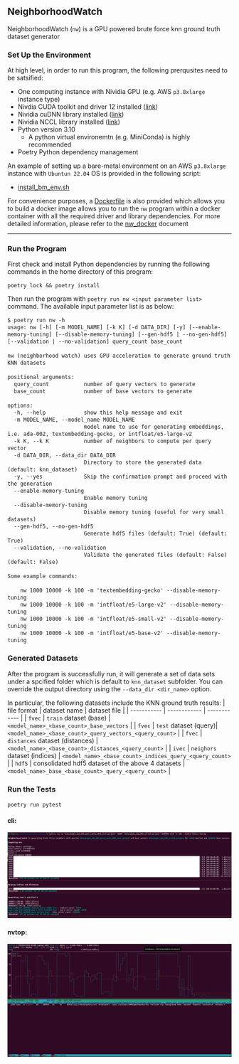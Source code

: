 ## NeighborhoodWatch

NeighborhoodWatch (`nw`) is a GPU powered brute force knn ground truth dataset generator

### Set Up the Environment

At high level, in order to run this program, the following prerqusites need to be satsified:
* One computing instance with Nividia GPU (e.g. AWS `p3.8xlarge` instance type)
* Nivdia CUDA toolkit and driver 12 installed ([link](https://docs.nvidia.com/cuda/cuda-installation-guide-linux/index.html))
* Nividia cuDNN library installed ([link](https://docs.nvidia.com/deeplearning/cudnn/install-guide/index.html))
* Nividia NCCL library installed ([link](https://docs.nvidia.com/deeplearning/nccl/install-guide/index.html))
* Python version 3.10
   * A python virtual environemtn (e.g. MiniConda) is highly recommended
* Poetry Python dependency management

An example of setting up a bare-metal environment on an AWS `p3.8xlarge` instance with `Ubuntun 22.04` OS is provided in the following script:
* [install_bm_env.sh](bash/install_env.sh) 

For convenience purposes, a [Dockerfile](./Dockerfile) is also provided which allows you to build a docker image allows you to run the `nw` program within a docker container with all the required driver and library dependencies. For more detailed information, please refer to the [nw_docker](./nw_docker.md) document

---

### Run the Program

First check and install Python dependencies by running the following commands in the home directory of this program:

```
poetry lock && poetry install
```

Then run the program with `poetry run nw <input parameter list>` command. The available input parameter list is as below:
```
$ poetry run nw -h
usage: nw [-h] [-m MODEL_NAME] [-k K] [-d DATA_DIR] [-y] [--enable-memory-tuning] [--disable-memory-tuning] [--gen-hdf5 | --no-gen-hdf5] [--validation | --no-validation] query_count base_count

nw (neighborhood watch) uses GPU acceleration to generate ground truth KNN datasets

positional arguments:
  query_count           number of query vectors to generate
  base_count            number of base vectors to generate

options:
  -h, --help            show this help message and exit
  -m MODEL_NAME, --model_name MODEL_NAME
                        model name to use for generating embeddings, i.e. ada-002, textembedding-gecko, or intfloat/e5-large-v2
  -k K, --k K           number of neighbors to compute per query vector
  -d DATA_DIR, --data_dir DATA_DIR
                        Directory to store the generated data (default: knn_dataset)
  -y, --yes             Skip the confirmation prompt and proceed with the generation
  --enable-memory-tuning
                        Enable memory tuning
  --disable-memory-tuning
                        Disable memory tuning (useful for very small datasets)
  --gen-hdf5, --no-gen-hdf5
                        Generate hdf5 files (default: True) (default: True)
  --validation, --no-validation
                        Validate the generated files (default: False) (default: False)

Some example commands:

    nw 1000 10000 -k 100 -m 'textembedding-gecko' --disable-memory-tuning
    nw 1000 10000 -k 100 -m 'intfloat/e5-large-v2' --disable-memory-tuning
    nw 1000 10000 -k 100 -m 'intfloat/e5-small-v2' --disable-memory-tuning
    nw 1000 10000 -k 100 -m 'intfloat/e5-base-v2' --disable-memory-tuning
```

### Generated Datasets

After the program is successfully run, it will generate a set of data sets under a spcified folder which is default to `knn_dataset` subfolder. 
You can override the output directory using the `--data_dir <dir_name>` option.

In particular, the following datasets include the KNN ground truth results:
| file format | dataset name | dataset file | 
| ----------- | ------------ | ------------ | 
| `fvec` | `train` dataset (base) | `<model_name>_<base_count>_base_vectors` |
| `fvec` | `test` dataset (query)| `<model_name>_<base_count>_query_vectors_<query_count>` |
| `fvec` | `distances` dataset (distances) | `<model_name>_<base_count>_distances_<query_count>` |
| `ivec` | `neighors` dataset (indices) | `<model_name>_<base_count>_indices_query_<query_count>` |
| `hdf5` | consolidated hdf5 dataset of the above 4 datasets | `<model_name>_base_<base_count>_query_<query_count>` |


### Run the Tests

```
poetry run pytest
```

#### cli:

![cli](docs/cli.png)

#### nvtop:

![nvtop](docs/nvtop.png)

